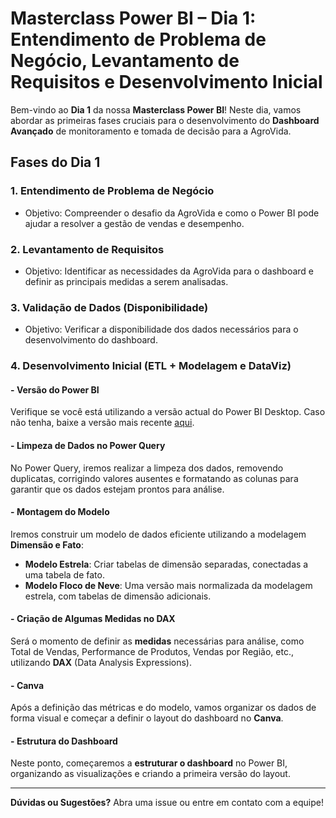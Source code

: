 # Masterclass Power BI – Dia 1: Entendimento de Problema de Negócio, Levantamento de Requisitos e Desenvolvimento Inicial  

Bem-vindo ao **Dia 1** da nossa **Masterclass Power BI**! Neste dia, vamos abordar as primeiras fases cruciais para o desenvolvimento do **Dashboard Avançado** de monitoramento e tomada de decisão para a AgroVida.  

## Fases do Dia 1

### 1. **Entendimento de Problema de Negócio**  
- Objetivo: Compreender o desafio da AgroVida e como o Power BI pode ajudar a resolver a gestão de vendas e desempenho.

### 2. **Levantamento de Requisitos**  
- Objetivo: Identificar as necessidades da AgroVida para o dashboard e definir as principais medidas a serem analisadas.

### 3. **Validação de Dados (Disponibilidade)**  
- Objetivo: Verificar a disponibilidade dos dados necessários para o desenvolvimento do dashboard.

### 4. **Desenvolvimento Inicial (ETL + Modelagem e DataViz)**

#### - **Versão do Power BI**  
Verifique se você está utilizando a versão actual do Power BI Desktop. Caso não tenha, baixe a versão mais recente [aqui](https://powerbi.microsoft.com/).

#### - **Limpeza de Dados no Power Query**  
No Power Query, iremos realizar a limpeza dos dados, removendo duplicatas, corrigindo valores ausentes e formatando as colunas para garantir que os dados estejam prontos para análise.

#### - **Montagem do Modelo**  
Iremos construir um modelo de dados eficiente utilizando a modelagem **Dimensão e Fato**:
   - **Modelo Estrela**: Criar tabelas de dimensão separadas, conectadas a uma tabela de fato.
   - **Modelo Floco de Neve**: Uma versão mais normalizada da modelagem estrela, com tabelas de dimensão adicionais.
   
#### - **Criação de Algumas Medidas no DAX**  
Será o momento de definir as **medidas** necessárias para análise, como Total de Vendas, Performance de Produtos, Vendas por Região, etc., utilizando **DAX** (Data Analysis Expressions).

#### - **Canva**  
Após a definição das métricas e do modelo, vamos organizar os dados de forma visual e começar a definir o layout do dashboard no **Canva**.

#### - **Estrutura do Dashboard**  
Neste ponto, começaremos a **estruturar o dashboard** no Power BI, organizando as visualizações e criando a primeira versão do layout.

---



**Dúvidas ou Sugestões?** Abra uma issue ou entre em contato com a equipe!

